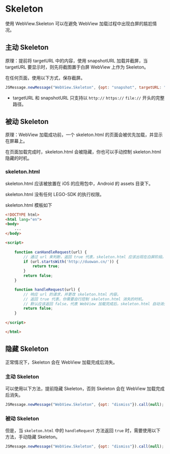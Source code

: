 # Skeleton

使用 WebView.Skeleton 可以在避免 WebView 加载过程中出现白屏的尴尬情况。

## 主动 Skeleton

原理：提前将 targetURL 中的内容，使用 snapshotURL 加载并截屏，当 targetURL 要显示时，则先将截图置于白屏 WebView 上作为 Skeleton。

在任何页面，使用以下方式，保存截屏。

```js
JSMessage.newMessage("WebView.Skeleton", {opt: "snapshot", targetURL: "http://xxx.com/target.html", snapshotURL: "http://xxx.com/snapshot.html"}).call(null);
```

* targetURL 和 snapshotURL 只支持以 ```http://``` ```https://``` ```file://``` 开头的完整路径。

## 被动 Skeleton

原理：WebView 加载成功前，一个 skeleton.html 的页面会被优先加载，并显示在屏幕上。

在页面加载完成时，skeleton.html 会被隐藏，你也可以手动控制 skeleton.html 隐藏的时机。

### skeleton.html

skeleton.html 应该被放置在 iOS 的应用包中，Android 的 assets 目录下。

skeleton.html 没有任何 LEGO-SDK 的执行权限。

skeleton.html 模板如下

```html
<!DOCTYPE html>
<html lang="en">
<body>
    ...
</body>

<script>
    
    function canHandleRequest(url) {
        // 通过 url 来判断，返回 true 代表，skeleton.html 应该出现在白屏阶段。
        if (url.startsWith('http://duowan.cn/')) {
            return true;
        }
        return false;
    }

    function handleRequest(url) {
        // 响应 url 的请求，并更改 skeleton.html 内容。
        // 返回 true 代表，你需要自行控制 skeleton.html 消失的时机。
        // 默认应该返回 false，代表 WebView 加载完成后，skeleton.html 自动消失。
        return false;
    }
    
</script>

</html>
```

## 隐藏 Skeleton

正常情况下，Skeleton 会在 WebView 加载完成后消失。

### 主动 Skeleton

可以使用以下方法，提前隐藏 Skeleton，否则 Skeleton 会在 WebView 加载完成后消失。

```js
JSMessage.newMessage("WebView.Skeleton", {opt: "dismiss"}).call(null);
```

### 被动 Skeleton

但是，当 ```skeleton.html``` 中的 ```handleRequest``` 方法返回 ```true``` 时，需要使用以下方法，手动隐藏 Skeleton。

```js
JSMessage.newMessage("WebView.Skeleton", {opt: "dismiss"}).call(null);
```